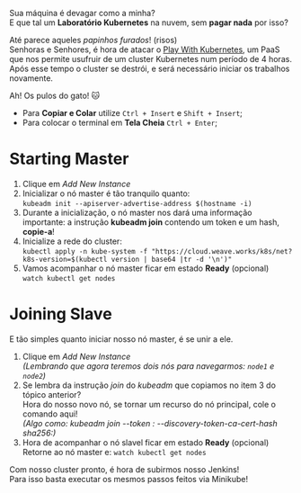 Sua máquina é devagar como a minha?  
E que tal um **Laboratório Kubernetes** na nuvem, sem **pagar nada** por isso?  
   
Até parece aqueles *papinhos furados*! (risos)  
Senhoras e Senhores, é hora de atacar o [Play With Kubernetes](https://labs.play-with-k8s.com/), um PaaS que nos permite usufruir de um cluster Kubernetes num período de 4 horas.  
Após esse tempo o cluster se destrói, e será necessário iniciar os trabalhos novamente.  

Ah! Os pulos do gato! :cat:  
-  Para **Copiar e Colar** utilize `Ctrl + Insert` e `Shift + Insert`;  
-  Para colocar o terminal em **Tela Cheia** `Ctrl + Enter`;  
  

# Starting Master
1.  Clique em *Add New Instance* 
2.  Inicializar o nó master é tão tranquilo quanto:  
    `kubeadm init --apiserver-advertise-address $(hostname -i)`  
3.  Durante a inicialização, o nó master nos dará uma informação importante: a instrução **kubeadm join** contendo um token e um hash, **copie-a**!  
4.  Inicialize a rede do cluster:  
    `kubectl apply -n kube-system -f "https://cloud.weave.works/k8s/net?k8s-version=$(kubectl version | base64 |tr -d '\n')" ` 
5. Vamos acompanhar o nó master ficar em estado **Ready** (opcional)  
   `watch kubectl get nodes`
  
# Joining Slave
E tão simples quanto iniciar nosso nó master, é se unir a ele.  
1.  Clique em *Add New Instance*  
    *(Lembrando que agora teremos dois nós para navegarmos: `node1` e `node2`)*  
2.  Se lembra da instrução *join* do *kubeadm* que copiamos no item 3 do tópico anterior?  
    Hora do nosso novo nó, se tornar um recurso do nó principal, cole o comando aqui!  
    *(Algo como: kubeadm join --token <ID> <IP>:<PORTA> --discovery-token-ca-cert-hash sha256:<HASH>)*
3. Hora de acompanhar o nó slavel ficar em estado **Ready** (opcional)  
   Retorne ao nó master e: `watch kubectl get nodes`  
  
Com nosso cluster pronto, é hora de subirmos nosso Jenkins!  
Para isso basta executar os mesmos passos feitos via Minikube!  
